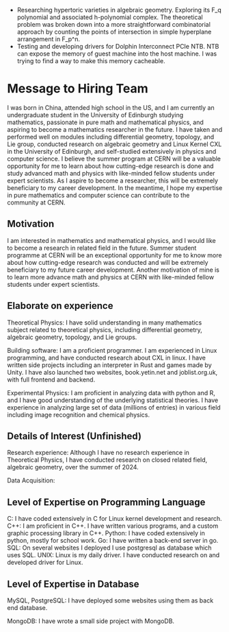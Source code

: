 - Researching hypertoric varieties in algebraic geometry. Exploring its F_q polynomial and associated h-polynomial complex. The theoretical problem was broken down into a more straightforward combinatorial approach by counting the points of intersection in simple hyperplane arrangement in F_p^n.
- Testing and developing drivers for Dolphin Interconnect PCIe NTB.  NTB can expose the memory of guest machine into the host machine. I was trying to find a way to make this memory cacheable.

# Message to Hiring Team 

I was born in China, attended high school in the US, and I am currently an undergraduate student in the University of Edinburgh studying mathematics, passionate in pure math and mathematical physics, and aspiring to become a mathematics researcher in the future. 
I have taken and performed well on modules including differential geometry, topology, and Lie group, conducted research on algebraic geometry and Linux Kernel CXL in the University of Edinburgh, and self-studied extensively in physics and computer science. 
I believe the summer program at CERN will be a valuable opportunity for me to learn about how cutting-edge research is done and study advanced math and physics with like-minded fellow students under expert scientists.
As I aspire to become a researcher, this will be extremely beneficiary to my career development.
In the meantime, I hope my expertise in pure mathematics and computer science can contribute to the community at CERN.

## Motivation 

I am interested in mathematics and mathematical physics, and I would like to become a research in related field in the future. 
Summer student programme at CERN will be an exceptional opportunity for me to know more about how cutting-edge research was conducted and will be extremely beneficiary to my future career development. 
Another motivation of mine is to learn more advance math and physics at CERN with like-minded fellow students under expert scientists.

## Elaborate on experience 

Theoretical Physics: I have solid understanding in many mathematics subject related to theoretical physics, including differential geometry, algebraic geometry, topology, and Lie groups. 

Building software: I am a proficient programmer. I am experienced in Linux programming, and have conducted research about CXL in linux. I have written side projects including an interpreter in Rust and games made by Unity. I have also launched two websites, book.yetin.net and joblist.org.uk, with full frontend and backend. 

Experimental Physics: I am proficient in analyzing data with python and R, and I have good understanding of the underlying statistical theories.  I have experience in analyzing large set of data (millions of entries) in various field including image recognition and chemical physics. 

## Details of Interest (Unfinished)

Research experience: 
Although I have no research experience in Theoretical Physics, I have conducted research on closed related field, algebraic geometry, over the summer of 2024. 

Data Acquisition:

## Level of Expertise on Programming Language 

C: I have coded extensively in C for Linux kernel development and research.
C++: I am proficient in C++. I have written various programs, and a custom graphic processing library in C++. 
Python: I have coded extensively in python, mostly for school work. 
Go: I have written a back-end server in go.
SQL: On several websites I deployed I use postgresql as database which uses SQL.
UNIX: Linux is my daily driver. I have conducted research on and developed driver for Linux.

## Level of Expertise in Database 

MySQL, PostgreSQL:
I have deployed some websites using them as back end database. 

MongoDB: 
I have wrote a small side project with MongoDB.
